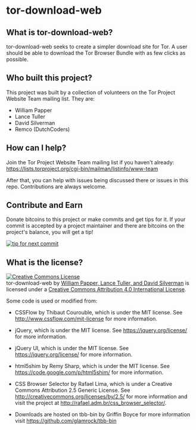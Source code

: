 tor-download-web
================
What is tor-download-web?
-------------
tor-download-web seeks to create a simpler download site for Tor. A user should be able to download the Tor Browser Bundle with as few clicks as possible.

Who built this project?
---------------
This project was built by a collection of volunteers on the Tor Project Website Team mailing list. They are:

* William Papper
* Lance Tuller
* David Silverman
* Remco (DutchCoders)

How can I help?
--------------
Join the Tor Project Website Team mailing list if you haven't already: https://lists.torproject.org/cgi-bin/mailman/listinfo/www-team

After that, you can help with issues being discussed there or issues in this repo. Contributions are always welcome.



Contribute and Earn
-------------

Donate bitcoins to this project or make commits and get tips for it. If your commit is accepted by a project maintainer and there are bitcoins on the project's balance, you will get a tip!

[![tip for next commit](http://tip4commit.com/projects/686.svg)](http://tip4commit.com/projects/686)

What is the license?
--------------------

<a rel="license" href="http://creativecommons.org/licenses/by/4.0/"><img alt="Creative Commons License" style="border-width:0" src="http://i.creativecommons.org/l/by/4.0/88x31.png" /></a><br /><span xmlns:dct="http://purl.org/dc/terms/" href="http://purl.org/dc/dcmitype/InteractiveResource" property="dct:title" rel="dct:type">tor-download-web</span> by <a xmlns:cc="http://creativecommons.org/ns#" href="https://github.com/wpapper/tor-download-web" property="cc:attributionName" rel="cc:attributionURL">William Papper, Lance Tuller, and David Silverman</a> is licensed under a <a rel="license" href="http://creativecommons.org/licenses/by/4.0/">Creative Commons Attribution 4.0 International License</a>.

Some code is used or modified from:

* CSSFlow by Thibaut Courouble, which is under the MIT license. See http://www.cssflow.com/mit-license for more information.

* jQuery, which is under the MIT license. See https://jquery.org/license/ for more information.

* jQuery UI, which is under the MIT license. See https://jquery.org/license/ for more information.

* html5shim by Remy Sharp, which is under the MIT license. See https://code.google.com/p/html5shim/ for more information.

* CSS Browser Selector by Rafael Lima, which is under a Creative Commons Attribution 2.5 Generic License. See http://creativecommons.org/licenses/by/2.5/ for more information and visit the project at http://rafael.adm.br/css_browser_selector/.

* Downloads are hosted on tbb-bin by Griffin Boyce for more information visit https://github.com/glamrock/tbb-bin
